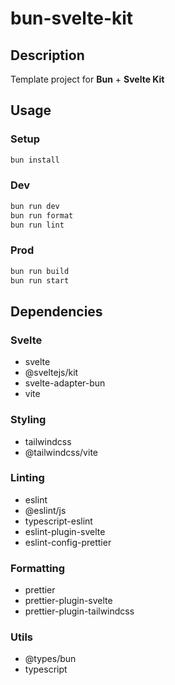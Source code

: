 # bun-svelte-kit

## Description

Template project for **Bun** + **Svelte Kit**

## Usage

### Setup

```bash
bun install
```

### Dev

```bash
bun run dev
bun run format
bun run lint
```

### Prod

```bash
bun run build
bun run start
```

## Dependencies

### Svelte

- svelte
- @sveltejs/kit
- svelte-adapter-bun
- vite

### Styling

- tailwindcss
- @tailwindcss/vite

### Linting

- eslint
- @eslint/js
- typescript-eslint
- eslint-plugin-svelte
- eslint-config-prettier

### Formatting

- prettier
- prettier-plugin-svelte
- prettier-plugin-tailwindcss

### Utils

- @types/bun
- typescript
